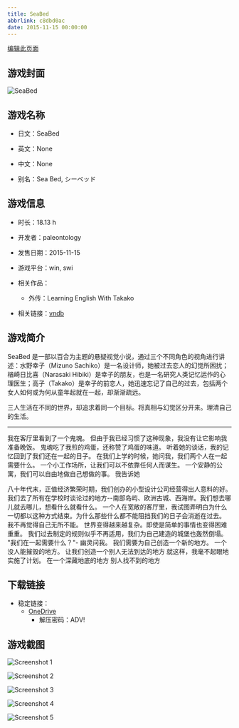 ```yaml
---
title: SeaBed
abbrlink: c8dbd0ac
date: 2015-11-15 00:00:00
---
```

[编辑此页面](https://github.com/ACG-3/ADV3-source/blob/main/source/_posts/games/SeaBed.md)

## 游戏封面

![SeaBed](https://pan.timero.xyz/d/onedrive/img_lib_001/SeaBed_cover.avif)


## 游戏名称

- 日文：SeaBed
- 英文：None
- 中文：None

- 别名：Sea Bed, シーベッド


## 游戏信息

- 时长：18.13 h
- 开发者：paleontology
- 发售日期：2015-11-15
- 游戏平台：win, swi
- 相关作品：
   - 外传：Learning English With Takako

- 相关链接：[vndb](https://vndb.org/v19273)


## 游戏简介

SeaBed 是一部以百合为主题的悬疑视觉小说，通过三个不同角色的视角进行讲述：水野幸子（Mizuno Sachiko）是一名设计师，她被过去恋人的幻觉所困扰；楢崎日比喜（Narasaki Hibiki）是幸子的朋友，也是一名研究人类记忆运作的心理医生；高子（Takako）是幸子的前恋人，她迅速忘记了自己的过去，包括两个女人如何或为何从童年起就在一起，却渐渐疏远。

三人生活在不同的世界，却追求着同一个目标。将真相与幻觉区分开来。理清自己的生活。

----

我在客厅里看到了一个鬼魂。
但由于我已经习惯了这种现象，我没有让它影响我准备晚饭。
鬼魂吃了我煎的鸡蛋，还称赞了鸡蛋的味道。
听着她的谈话，我的记忆回到了我们还在一起的日子。
在我们上学的时候，她问我，我们两个人在一起需要什么。
一个小工作场所，让我们可以不依靠任何人而谋生。
一个安静的公寓，我们可以自由地做自己想做的事。
我告诉她

八十年代末，正值经济繁荣时期，我们创办的小型设计公司经营得出人意料的好。
我们去了所有在学校时谈论过的地方--南部岛屿、欧洲古城、西海岸。我们想去哪儿就去哪儿，想看什么就看什么。
一个人在宽敞的客厅里，我试图弄明白为什么一切都以这种方式结束。为什么那些什么都不能阻挡我们的日子会消逝在过去。
我不再觉得自己无所不能。
世界变得越来越复杂。即使是简单的事情也变得困难重重。
我们过去制定的规则似乎不再适用，我们为自己建造的城堡也轰然倒塌。
"我们在一起需要什么？"- 幽灵问我。
我们需要为自己创造一个新的地方。
一个没人能摧毁的地方。
让我们创造一个别人无法到达的地方
就这样，我毫不起眼地实施了计划。
在一个深藏地底的地方 别人找不到的地方




## 下载链接

- 稳定链接：
    - [OneDrive](https://pan.timero.xyz/onedrive/adv_lib_001/SeaBed)
        - 解压密码：ADV!



## 游戏截图


![Screenshot 1](https://pan.timero.xyz/d/onedrive/img_lib_001/SeaBed_Screenshot_1.avif)

![Screenshot 2](https://pan.timero.xyz/d/onedrive/img_lib_001/SeaBed_Screenshot_2.avif)

![Screenshot 3](https://pan.timero.xyz/d/onedrive/img_lib_001/SeaBed_Screenshot_3.avif)

![Screenshot 4](https://pan.timero.xyz/d/onedrive/img_lib_001/SeaBed_Screenshot_4.avif)

![Screenshot 5](https://pan.timero.xyz/d/onedrive/img_lib_001/SeaBed_Screenshot_5.avif)

